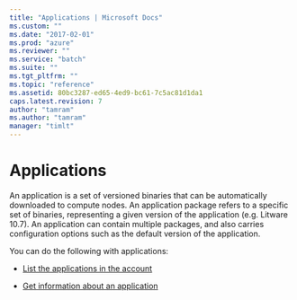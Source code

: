 ```yaml
---
title: "Applications | Microsoft Docs"
ms.custom: ""
ms.date: "2017-02-01"
ms.prod: "azure"
ms.reviewer: ""
ms.service: "batch"
ms.suite: ""
ms.tgt_pltfrm: ""
ms.topic: "reference"
ms.assetid: 80bc3287-ed65-4ed9-bc61-7c5ac81d1da1
caps.latest.revision: 7
author: "tamram"
ms.author: "tamram"
manager: "timlt"
---
```

# Applications
  An application is a set of versioned binaries that can be automatically downloaded to compute nodes.  An application package refers to a specific set of binaries, representing a given version of the application (e.g. Litware 10.7).  An application can contain multiple packages, and also carries configuration options such as the default version of the application.  
  
 You can do the following with applications:  
  
-   [List the applications in the account](../batchservice/list-the-applications-in-the-account.md)  
  
-   [Get information about an application](../batchservice/get-information-about-an-application.md)  
  
  
